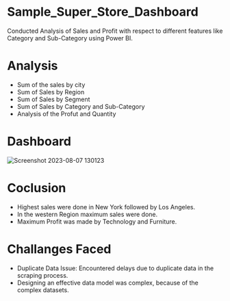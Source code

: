 # Sample_Super_Store_Dashboard
 Conducted Analysis of Sales and Profit with respect to different features like Category and Sub-Category using Power BI.
# Analysis
- Sum of the sales by city
- Sum of Sales by Region
- Sum of Sales by Segment
- Sum of Sales by Category and Sub-Category
- Analysis of the Profut and Quantity

# Dashboard

![Screenshot 2023-08-07 130123](https://github.com/ankitpal154/Power_BI_project/assets/139064260/c8345c22-5a28-410d-aaaf-36840130ab0f)
# Coclusion
- Highest sales were done in New York followed by Los Angeles.
- In the western Region maximum sales were done.
- Maximum Profit was made by Technology and Furniture.

# Challanges Faced
- Duplicate Data Issue: Encountered delays due to duplicate data in the scraping process.
- Designing an effective data model was complex, because of the complex datasets.
